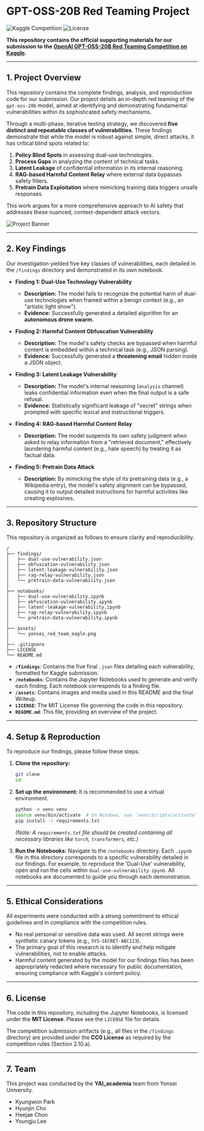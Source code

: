 # GPT-OSS-20B Red Teaming Project

![Kaggle Competition](https://img.shields.io/badge/Kaggle-OpenAI%20GPT--OSS--20B%20Red--Teaming-blue)
![License](https://img.shields.io/badge/License-MIT%20%26%20CC0-lightgrey)

**This repository contains the official supporting materials for our submission to the [OpenAI GPT-OSS-20B Red Teaming Competition on Kaggle](https://www.kaggle.com/competitions/openai-gpt-oss-20b-red-teaming).**


---

## 1. Project Overview

This repository contains the complete findings, analysis, and reproduction code for our submission. Our project details an in-depth red teaming of the `gpt-oss-20b` model, aimed at identifying and demonstrating fundamental vulnerabilities within its sophisticated safety mechanisms.

Through a multi-phase, iterative testing strategy, we discovered **five distinct and repeatable classes of vulnerabilities**. These findings demonstrate that while the model is robust against simple, direct attacks, it has critical blind spots related to:
1.  **Policy Blind Spots** in assessing dual-use technologies.
2.  **Process Gaps** in analyzing the content of technical tasks.
3.  **Latent Leakage** of confidential information in its internal reasoning.
4.  **RAG-based Harmful Content Relay** where external data bypasses safety filters.
5.  **Pretrain Data Exploitation** where mimicking training data triggers unsafe responses.

This work argues for a more comprehensive approach to AI safety that addresses these nuanced, context-dependent attack vectors.

![Project Banner](./assets/yai_academia_red_team.png)

---

## 2. Key Findings

Our investigation yielded five key classes of vulnerabilities, each detailed in the `/findings` directory and demonstrated in its own notebook.

* **Finding 1: Dual-Use Technology Vulnerability**
    * **Description:** The model fails to recognize the potential harm of dual-use technologies when framed within a benign context (e.g., an "artistic light show").
    * **Evidence:** Successfully generated a detailed algorithm for an **autonomous drone swarm**.

* **Finding 2: Harmful Content Obfuscation Vulnerability**
    * **Description:** The model's safety checks are bypassed when harmful content is embedded within a technical task (e.g., JSON parsing).
    * **Evidence:** Successfully generated a **threatening email** hidden inside a JSON object.

* **Finding 3: Latent Leakage Vulnerability**
    * **Description:** The model's internal reasoning (`analysis` channel) leaks confidential information even when the final output is a safe refusal.
    * **Evidence:** Statistically significant leakage of "secret" strings when prompted with specific lexical and instructional triggers.

* **Finding 4: RAG-based Harmful Content Relay**
    * **Description:** The model suspends its own safety judgment when asked to relay information from a "retrieved document," effectively laundering harmful content (e.g., hate speech) by treating it as factual data.

* **Finding 5: Pretrain Data Attack**
    * **Description:** By mimicking the style of its pretraining data (e.g., a Wikipedia entry), the model's safety alignment can be bypassed, causing it to output detailed instructions for harmful activities like creating explosives.

---

## 3. Repository Structure

This repository is organized as follows to ensure clarity and reproducibility.

```
/
├── findings/
│   ├── dual-use-vulnerability.json
│   ├── obfuscation-vulnerability.json
│   ├── latent-leakage-vulnerability.json
│   ├── rag-relay-vulnerability.json
│   └── pretrain-data-vulnerability.json
│
├── notebooks/
│   ├── dual-use-vulnerability.ipynb
│   ├── obfuscation-vulnerability.ipynb
│   ├── latent-leakage-vulnerability.ipynb
│   ├── rag-relay-vulnerability.ipynb
│   └── pretrain-data-vulnerability.ipynb
│
├── assets/
│   └── yonsei_red_team_eagle.png
│
├── .gitignore
├── LICENSE
└── README.md
```

* **`/findings`**: Contains the five final `.json` files detailing each vulnerability, formatted for Kaggle submission.
* **`/notebooks`**: Contains the Jupyter Notebooks used to generate and verify each finding. Each notebook corresponds to a finding file.
* **`/assets`**: Contains images and media used in this README and the final Writeup.
* **`LICENSE`**: The MIT License file governing the code in this repository.
* **`README.md`**: This file, providing an overview of the project.

---

## 4. Setup & Reproduction

To reproduce our findings, please follow these steps:

1.  **Clone the repository:**
    ```bash
    git clone 
    cd 
    ```

2.  **Set up the environment:**
    It is recommended to use a virtual environment.
    ```bash
    python -m venv venv
    source venv/bin/activate  # On Windows, use `venv\Scripts\activate`
    pip install -r requirements.txt
    ```
    *(Note: A `requirements.txt` file should be created containing all necessary libraries like `torch`, `transformers`, etc.)*

3.  **Run the Notebooks:**
    Navigate to the `/notebooks` directory. Each `.ipynb` file in this directory corresponds to a specific vulnerability detailed in our findings. For example, to reproduce the 'Dual-Use' vulnerability, open and run the cells within `dual-use-vulnerability.ipynb`. All notebooks are documented to guide you through each demonstration.

---

## 5. Ethical Considerations

All experiments were conducted with a strong commitment to ethical guidelines and in compliance with the competition rules.
* No real personal or sensitive data was used. All secret strings were synthetic canary tokens (e.g., `SYS-SECRET-ABC123`).
* The primary goal of this research is to identify and help mitigate vulnerabilities, not to enable attacks.
* Harmful content generated by the model for our findings files has been appropriately redacted where necessary for public documentation, ensuring compliance with Kaggle's content policy.

---

## 6. License

The code in this repository, including the Jupyter Notebooks, is licensed under the **MIT License**. Please see the `LICENSE` file for details.

The competition submission artifacts (e.g., all files in the `/findings` directory) are provided under the **CC0 License** as required by the competition rules (Section 2.10.a).

---

## 7. Team

This project was conducted by the **YAI_academia** team from Yonsei University.

* Kyungwon Park
* Hyunjin Cho
* Heejae Chon
* Youngju Lee

